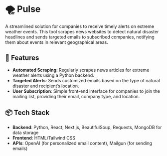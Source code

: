# 🌪️ Pulse

A streamlined solution for companies to receive timely alerts on extreme weather events. This tool scrapes news websites to detect natural disaster headlines and sends targeted emails to subscribed companies, notifying them about events in relevant geographical areas.

## 🚀 Features
- **Automated Scraping**: Regularly scrapes news articles for extreme weather alerts using a Python backend.
- **Targeted Alerts**: Sends customized emails based on the type of natural disaster and recipient’s location.
- **User Subscription**: Simple front-end interface for companies to join the mailing list, providing their email, company type, and location.

## 📦 Tech Stack
- **Backend**: Python, React, Next.js, BeautifulSoup, Requests, MongoDB for data storage
- **Frontend**: HTML/Tailwind CSS 
- **APIs**: OpenAI (for personalized email content), Mailgun (for sending emails)
